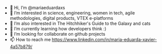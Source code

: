 - 👋 Hi, I’m @mariaeduardaxs
- 👀 I’m interested in science, engineering, women in tech, agile methodologies, digital products, VTEX e-platforms
- 👀 I’m also interested in The Hitchhiker's Guide to the Galaxy and cats
- 🌱 I’m currently learning how developers think :)
- 💞️ I’m looking for collaborate on github projects
- 📫 How to reach me https://www.linkedin.com/in/maria-eduarda-xavier-4a57b879/

<!---
mariaeduardaxs/mariaeduardaxs is a ✨ special ✨ repository because its `README.md` (this file) appears on your GitHub profile.
You can click the Preview link to take a look at your changes.
--->
